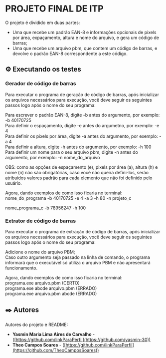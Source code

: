 # PROJETO FINAL DE ITP

O projeto é dividido em duas partes:
  - Uma que recebe um padrão EAN-8 e informações opcionais de pixels por área, expaçamento, altura e nome do arquivo, e gera um código de barras;
  - Uma que recebe um arquivo pbm, que contem um código de barras, e devolve o padrão EAN-8 correspondente a este código.

## ⚙️ Executando os testes

### Gerador de código de barras
Para executar o programa de geração de código de barras, após inicializar os arquivos necessários para execução, você deve seguir os seguintes passos logo após o nome do seu programa:

Para escrever o padrão EAN-8, digite -b antes do argumento, por exemplo: -b 40170725\
Para definir o espaçamento, digite -e antes do argumetno, por exemplo: -e 4\
Para definir os pixels por área, digite -a antes do argumento, por exemplo: -a 4\
Para definir a altura, digite -h antes do argumento, por exemplo: -h 100\
Para definir um nome para o seu arquivo pbm, digite -n antes do argumento, por exemplo: -n nome_do_arquivo

OBS: como as opções de espaçamento (e), pixels por área (a), altura (h) e nome (n) não são obrigatórias, caso você não queira defini-los, serão atribuidos valores padrão para cada elemento que não foi definido pelo usuário.

Agora, dando exemplos de como isso ficaria no terminal:\
nome_do_programa -b 40170725 -e 4 -a 3 -h 80 -n projeto_c

nome_programa_c -b 78956247 -h 100

### Extrator de código de barras
Para executar o programa de extração de código de barras, após inicializar os arquivos necessários para execução, você deve seguir os seguintes passos logo após o nome do seu programa:

Adicione o nome do arquivo PBM; \
Caso outro argumento seja passado na linha de comando, o programa informará que o executável só utiliza o arquivo PBM e não apresentará funcionamento.

Agora, dando exemplos de como isso ficaria no terminal:\
programa.exe arquivo.pbm (CERTO)\
programa.exe abcde arquivo.pbm (ERRADO)\
programa.exe arquivo.pbm abcde (ERRADO)

## ✒️ Autores
Autores do projeto e README:

* **Yasmin Maria Lima Aires de Carvalho** - ([https://github.com/linkParaPerfil](https://github.com/yasmin-30))
* **Theo Campos Soares** - ([https://github.com/linkParaPerfil](https://github.com/TheoCamposSoares))
